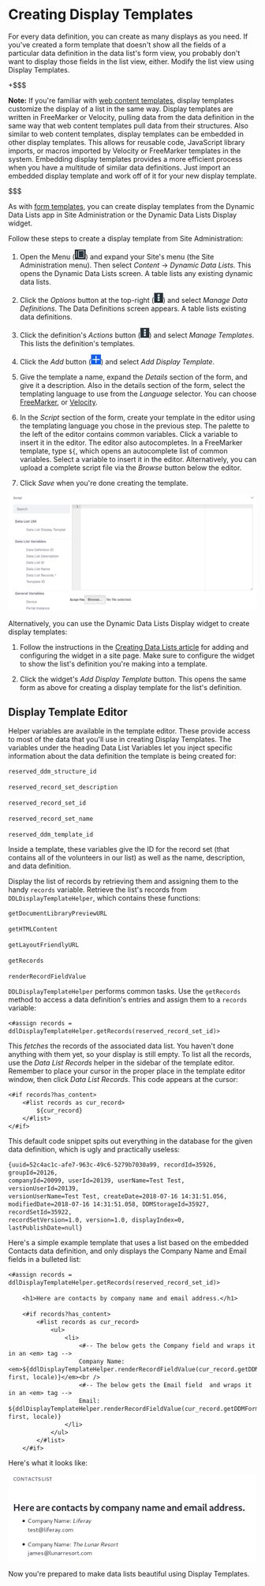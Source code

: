 # Creating Display Templates [](id=creating-display-templates)

For every data definition, you can create as many displays as you need. If
you've created a form template that doesn't show all the fields of a particular
data definition in the data list's form view, you probably don't want to display
those fields in the list view, either. Modify the list view using Display
Templates. 

+$$$

**Note:** If you're familiar with 
[web content templates](/discover/portal/-/knowledge_base/7-1/designing-web-content-with-templates), 
display templates customize the display of a list in the same way. Display 
templates are written in FreeMarker or Velocity, pulling data from the data 
definition in the same way that web content templates pull data from their 
structures. Also similar to web content templates, display templates can be
embedded in other display templates. This allows for reusable code, JavaScript
library imports, or macros imported by Velocity or FreeMarker templates in the
system. Embedding display templates provides a more efficient process when you
have a multitude of similar data definitions. Just import an embedded display
template and work off of it for your new display template. 

$$$

As with 
[form templates](/discover/portal/-/knowledge_base/7-1/creating-form-templates), 
you can create display templates from the Dynamic Data Lists app in Site 
Administration or the Dynamic Data Lists Display widget. 

Follow these steps to create a display template from Site Administration: 

1.  Open the Menu 
    (![Menu](../../../images/icon-menu.png)) 
    and expand your Site's menu (the Site Administration menu). Then select 
    *Content* &rarr; *Dynamic Data Lists*. This opens the Dynamic Data Lists 
    screen. A table lists any existing dynamic data lists. 

2.  Click the *Options* button at the top-right 
    (![Options](../../../images/icon-options.png)) 
    and select *Manage Data Definitions*. The Data Definitions screen appears. A 
    table lists existing data definitions. 

3.  Click the definition's *Actions* button 
    (![Options](../../../images/icon-options.png)) 
    and select *Manage Templates*. This lists the definition's templates. 

4.  Click the *Add* button 
    (![Add](../../../images/icon-add.png)) 
    and select *Add Display Template*. 

5.  Give the template a name, expand the *Details* section of the form, and 
    give it a description. Also in the details section of the form, select the 
    templating language to use from the *Language* selector. You can choose 
    [FreeMarker](https://freemarker.apache.org/index.html), 
    or 
    [Velocity](https://velocity.apache.org/). 

6.  In the *Script* section of the form, create your template in the editor 
    using the templating language you chose in the previous step. The palette to 
    the left of the editor contains common variables. Click a variable to insert
    it in the editor. The editor also autocompletes. In a FreeMarker
    template, type `${`, which opens an autocomplete list of common variables.
    Select a variable to insert it in the editor. Alternatively, you can upload
    a complete script file via the *Browse* button below the editor. 

7.  Click *Save* when you're done creating the template. 

![Figure 1: Create your display template in the editor.](../../../images/ddl-template-editor.png)

Alternatively, you can use the Dynamic Data Lists Display widget to create 
display templates: 

1.  Follow the instructions in the 
    [Creating Data Lists article](/discover/portal/-/knowledge_base/7-1/creating-data-lists) 
    for adding and configuring the widget in a site page. Make sure to configure
    the widget to show the list's definition you're making into a template. 

2.  Click the widget's *Add Display Template* button. This opens the same form 
    as above for creating a display template for the list's definition. 

## Display Template Editor

Helper variables are available in the template editor. These provide access to
most of the data that you'll use in creating Display Templates. The variables
under the heading Data List Variables let you inject specific information about
the data definition the template is being created for:

    reserved_ddm_structure_id
    
    reserved_record_set_description
    
    reserved_record_set_id
    
    reserved_record_set_name

    reserved_ddm_template_id

Inside a template, these variables give the ID for the record set (that contains
all of the volunteers in our list) as well as the name, description, and data
definition. 

Display the list of records by retrieving them and assigning them to the handy
`records` variable. Retrieve the list's records from `DDLDisplayTemplateHelper`,
which contains these functions:

    getDocumentLibraryPreviewURL

    getHTMLContent

    getLayoutFriendlyURL

    getRecords

    renderRecordFieldValue

`DDLDisplayTemplateHelper` performs common tasks. Use the `getRecords` method to
access a data definition's entries and assign them to a `records` variable: 

    <#assign records = ddlDisplayTemplateHelper.getRecords(reserved_record_set_id)>

This *fetches* the records of the associated data list. You haven't done
anything with them yet, so your display is still empty. To list all the records,
use the *Data List Records* helper in the sidebar of the template editor.
Remember to place your cursor in the proper place in the template editor window,
then click *Data List Records*. This code appears at the cursor: 

    <#if records?has_content>
        <#list records as cur_record>
            ${cur_record}
        </#list>
    </#if>

This default code snippet spits out everything in the database for the given
data definition, which is ugly and practically useless:

    {uuid=52c4ac1c-afe7-963c-49c6-5279b7030a99, recordId=35926, groupId=20126, 
    companyId=20099, userId=20139, userName=Test Test, versionUserId=20139, 
    versionUserName=Test Test, createDate=2018-07-16 14:31:51.056, 
    modifiedDate=2018-07-16 14:31:51.058, DDMStorageId=35927, recordSetId=35922, 
    recordSetVersion=1.0, version=1.0, displayIndex=0, lastPublishDate=null}

Here's a simple example template that uses a list based on the embedded Contacts
data definition, and only displays the Company Name and Email fields in
a bulleted list:

    <#assign records = ddlDisplayTemplateHelper.getRecords(reserved_record_set_id)>

        <h1>Here are contacts by company name and email address.</h1>

        <#if records?has_content>
            <#list records as cur_record>
                <ul>
                    <li>
                        <#-- The below gets the Company field and wraps it in an <em> tag -->
                        Company Name: <em>${ddlDisplayTemplateHelper.renderRecordFieldValue(cur_record.getDDMFormFieldValues("company")?first, locale)}</em><br /> 
                        <#-- The below gets the Email field  and wraps it in an <em> tag --> 
                        Email: ${ddlDisplayTemplateHelper.renderRecordFieldValue(cur_record.getDDMFormFieldValues("email")?first, locale)} 
                    </li> 
                </ul> 
            </#list> 
        </#if>

Here's what it looks like: 

![Figure x: Extract appropriate display information, rather than spitting out the whole object.](../../../images/ddl-contacts-template.png)

Now you're prepared to make data lists beautiful using Display Templates.
